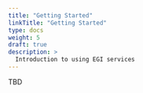 ```yaml
---
title: "Getting Started"
linkTitle: "Getting Started"
type: docs
weight: 5
draft: true
description: >
  Introduction to using EGI services
---
```


TBD

